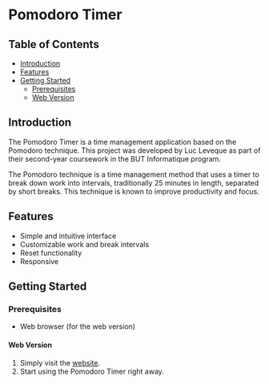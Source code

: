 # Pomodoro Timer


## Table of Contents

- [Introduction](#introduction)
- [Features](#features)
- [Getting Started](#getting-started)
  - [Prerequisites](#prerequisites)
  - [Web Version](#web-version)

## Introduction

The Pomodoro Timer is a time management application based on the Pomodoro technique. This project was developed by Luc Leveque as part of their second-year coursework in the BUT Informatique program.

The Pomodoro technique is a time management method that uses a timer to break down work into intervals, traditionally 25 minutes in length, separated by short breaks. This technique is known to improve productivity and focus.

## Features

- Simple and intuitive interface
- Customizable work and break intervals
- Reset functionality
- Responsive

## Getting Started

### Prerequisites

- Web browser (for the web version)

#### Web Version

1. Simply visit the [website](https://lucbutgh.github.io/Pomodoro/).
2. Start using the Pomodoro Timer right away.
